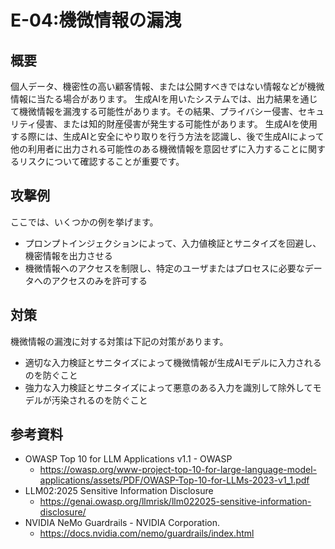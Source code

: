 # E-04:機微情報の漏洩
## 概要
個人データ、機密性の高い顧客情報、または公開すべきではない情報などが機微情報に当たる場合があります。
生成AIを用いたシステムでは、出力結果を通じて機微情報を漏洩する可能性があります。その結果、プライバシー侵害、セキュリティ侵害、または知的財産侵害が発生する可能性があります。
生成AIを使用する際には、生成AIと安全にやり取りを行う方法を認識し、後で生成AIによって他の利用者に出力される可能性のある機微情報を意図せずに入力することに関するリスクについて確認することが重要です。

## 攻撃例
ここでは、いくつかの例を挙げます。
* プロンプトインジェクションによって、入力値検証とサニタイズを回避し、機密情報を出力させる
* 機微情報へのアクセスを制限し、特定のユーザまたはプロセスに必要なデータへのアクセスのみを許可する

## 対策
機微情報の漏洩に対する対策は下記の対策があります。
* 適切な入力検証とサニタイズによって機微情報が生成AIモデルに入力されるのを防ぐこと
* 強力な入力検証とサニタイズによって悪意のある入力を識別して除外してモデルが汚染されるのを防ぐこと

## 参考資料
* OWASP Top 10 for LLM Applications v1.1 - OWASP
  * https://owasp.org/www-project-top-10-for-large-language-model-applications/assets/PDF/OWASP-Top-10-for-LLMs-2023-v1_1.pdf
* LLM02:2025 Sensitive Information Disclosure
  * https://genai.owasp.org/llmrisk/llm022025-sensitive-information-disclosure/
* NVIDIA NeMo Guardrails - NVIDIA Corporation.
  * https://docs.nvidia.com/nemo/guardrails/index.html
